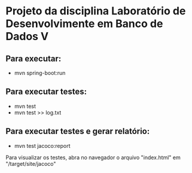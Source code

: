 # Projeto da disciplina Laboratório de Desenvolvimente em Banco de Dados V

## Para executar: 
* mvn spring-boot:run

## Para executar testes: 
* mvn test
* mvn test >> log.txt

## Para executar testes e gerar relatório: 
* mvn test jacoco:report

Para visualizar os testes, abra no navegador o arquivo "index.html" em "/target/site/jacoco"
